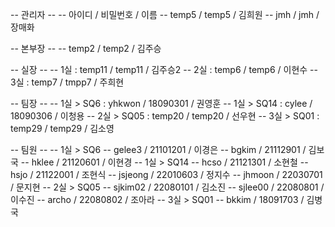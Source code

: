 -- 관리자 --
-- 아이디 / 비밀번호 / 이름
-- temp5 / temp5 / 김희원
-- jmh / jmh / 장매화


-- 본부장 --
-- temp2 / temp2 / 김주승


-- 실장 --
-- 1실 : temp11 / temp11 / 김주승2
-- 2실 : temp6 / temp6 / 이현수
-- 3실 : temp7 / tmpp7 / 주희현


-- 팀장 --
-- 1실 > SQ6 : yhkwon / 18090301 / 권영훈 
-- 1실 > SQ14 : cylee / 18090306 / 이청용
-- 2실 > SQ05 : temp20 / temp20 / 선우현
-- 3실 > SQ01 : temp29 / temp29 / 김소영


-- 팀원 --
-- 1실 > SQ6
-- gelee3 / 21101201 / 이경은
-- bgkim / 21112901 / 김보국
-- hklee / 21120601 / 이현경
-- 1실 > SQ14
-- hcso	/ 21121301 / 소현철
-- hsjo	/ 21122001 / 조현식
-- jsjeong / 22010603 / 정지수
-- jhmoon / 22030701 / 문지현
-- 2실 > SQ05
-- sjkim02 / 22080101 / 김소진
-- sjlee00 / 22080801 / 이수진
-- archo / 22080802 / 조아라
-- 3실 > SQ01
-- bkkim / 18091703	/ 김병국
